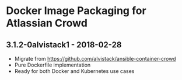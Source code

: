 Docker Image Packaging for Atlassian Crowd
==========================================

3.1.2-0alvistack1 - 2018-02-28
------------------------------

-   Migrate from <https://github.com/alvistack/ansible-container-crowd>
-   Pure Dockerfile implementation
-   Ready for both Docker and Kubernetes use cases

